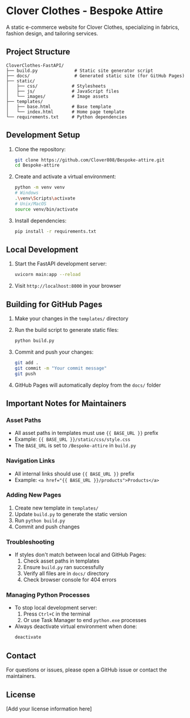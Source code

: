 # Clover Clothes - Bespoke Attire

A static e-commerce website for Clover Clothes, specializing in fabrics, fashion design, and tailoring services.

## Project Structure

```
CloverClothes-FastAPI/
├── build.py              # Static site generator script
├── docs/                 # Generated static site (for GitHub Pages)
├── static/              
│   ├── css/             # Stylesheets
│   ├── js/              # JavaScript files
│   └── images/          # Image assets
├── templates/           
│   ├── base.html        # Base template
│   └── index.html       # Home page template
└── requirements.txt     # Python dependencies
```

## Development Setup

1. Clone the repository:
   ```bash
   git clone https://github.com/Clover808/Bespoke-attire.git
   cd Bespoke-attire
   ```

2. Create and activate a virtual environment:
   ```bash
   python -m venv venv
   # Windows
   .\venv\Scripts\activate
   # Unix/MacOS
   source venv/bin/activate
   ```

3. Install dependencies:
   ```bash
   pip install -r requirements.txt
   ```

## Local Development

1. Start the FastAPI development server:
   ```bash
   uvicorn main:app --reload
   ```

2. Visit `http://localhost:8000` in your browser

## Building for GitHub Pages

1. Make your changes in the `templates/` directory

2. Run the build script to generate static files:
   ```bash
   python build.py
   ```

3. Commit and push your changes:
   ```bash
   git add .
   git commit -m "Your commit message"
   git push
   ```

4. GitHub Pages will automatically deploy from the `docs/` folder

## Important Notes for Maintainers

### Asset Paths
- All asset paths in templates must use `{{ BASE_URL }}` prefix
- Example: `{{ BASE_URL }}/static/css/style.css`
- The `BASE_URL` is set to `/Bespoke-attire` in `build.py`

### Navigation Links
- All internal links should use `{{ BASE_URL }}` prefix
- Example: `<a href="{{ BASE_URL }}/products">Products</a>`

### Adding New Pages
1. Create new template in `templates/`
2. Update `build.py` to generate the static version
3. Run `python build.py`
4. Commit and push changes

### Troubleshooting
- If styles don't match between local and GitHub Pages:
  1. Check asset paths in templates
  2. Ensure `build.py` ran successfully
  3. Verify all files are in `docs/` directory
  4. Check browser console for 404 errors

### Managing Python Processes
- To stop local development server:
  1. Press `Ctrl+C` in the terminal
  2. Or use Task Manager to end `python.exe` processes
- Always deactivate virtual environment when done:
  ```bash
  deactivate
  ```

## Contact

For questions or issues, please open a GitHub issue or contact the maintainers.

## License

[Add your license information here]
